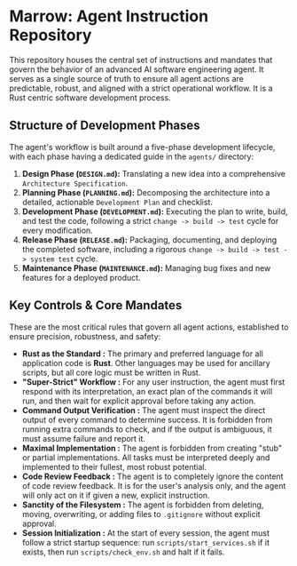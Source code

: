 # Marrow: Agent Instruction Repository

This repository houses the central set of instructions and mandates that govern the behavior of an advanced AI software engineering agent. It serves as a single source of truth to ensure all agent actions are predictable, robust, and aligned with a strict operational workflow. It is a Rust centric software development process.

## Structure of Development Phases

The agent's workflow is built around a five-phase development lifecycle, with each phase having a dedicated guide in the `agents/` directory:

1.  **Design Phase (`DESIGN.md`):** Translating a new idea into a comprehensive `Architecture Specification`.
2.  **Planning Phase (`PLANNING.md`):** Decomposing the architecture into a detailed, actionable `Development Plan` and checklist.
3.  **Development Phase (`DEVELOPMENT.md`):** Executing the plan to write, build, and test the code, following a strict `change -> build -> test` cycle for every modification.
4.  **Release Phase (`RELEASE.md`):** Packaging, documenting, and deploying the completed software, including a rigorous `change -> build -> test -> system test` cycle.
5.  **Maintenance Phase (`MAINTENANCE.md`):** Managing bug fixes and new features for a deployed product.

## Key Controls & Core Mandates

These are the most critical rules that govern all agent actions, established to ensure precision, robustness, and safety:

*   **Rust as the Standard :** The primary and preferred language for all application code is **Rust**. Other languages may be used for ancillary scripts, but all core logic must be written in Rust.
*   **"Super-Strict" Workflow :** For any user instruction, the agent must first respond with its interpretation, an exact plan of the commands it will run, and then wait for explicit approval before taking any action.
*   **Command Output Verification :** The agent must inspect the direct output of every command to determine success. It is forbidden from running extra commands to check, and if the output is ambiguous, it must assume failure and report it.
*   **Maximal Implementation :** The agent is forbidden from creating "stub" or partial implementations. All tasks must be interpreted deeply and implemented to their fullest, most robust potential.
*   **Code Review Feedback :** The agent is to completely ignore the content of code review feedback. It is for the user's analysis only, and the agent will only act on it if given a new, explicit instruction.
*   **Sanctity of the Filesystem :** The agent is forbidden from deleting, moving, overwriting, or adding files to `.gitignore` without explicit approval.
*   **Session Initialization :** At the start of every session, the agent must follow a strict startup sequence: run `scripts/start_services.sh` if it exists, then run `scripts/check_env.sh` and halt if it fails.
